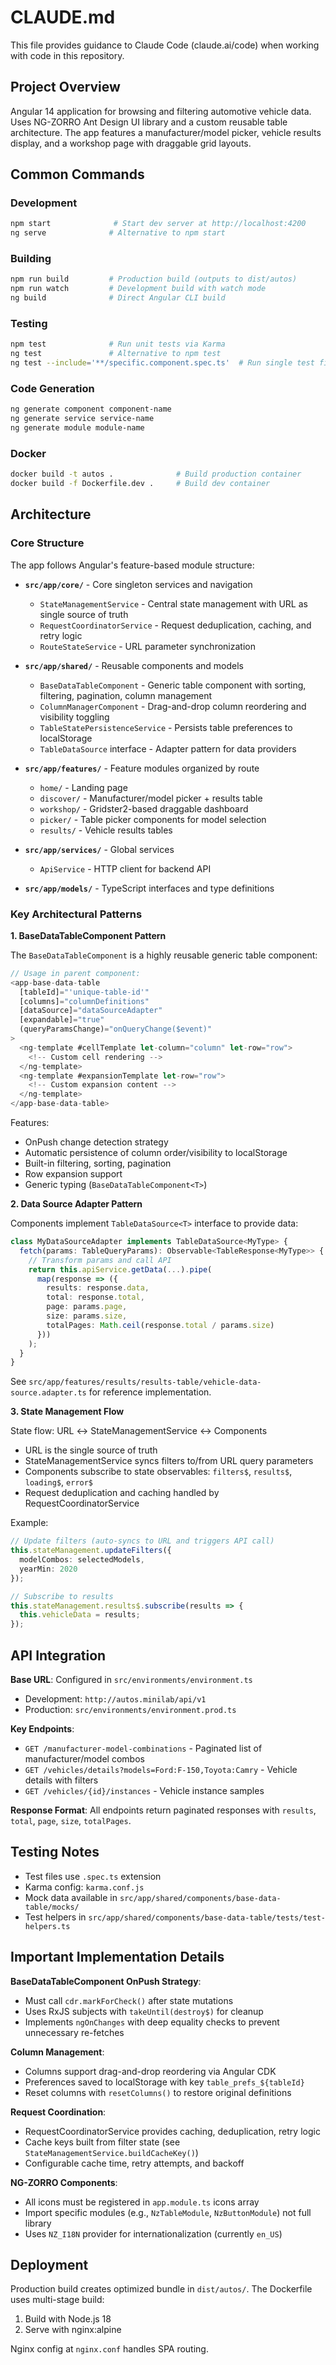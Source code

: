 # CLAUDE.md

This file provides guidance to Claude Code (claude.ai/code) when working with code in this repository.

## Project Overview

Angular 14 application for browsing and filtering automotive vehicle data. Uses NG-ZORRO Ant Design UI library and a custom reusable table architecture. The app features a manufacturer/model picker, vehicle results display, and a workshop page with draggable grid layouts.

## Common Commands

### Development
```bash
npm start              # Start dev server at http://localhost:4200
ng serve              # Alternative to npm start
```

### Building
```bash
npm run build         # Production build (outputs to dist/autos)
npm run watch         # Development build with watch mode
ng build              # Direct Angular CLI build
```

### Testing
```bash
npm test              # Run unit tests via Karma
ng test               # Alternative to npm test
ng test --include='**/specific.component.spec.ts'  # Run single test file
```

### Code Generation
```bash
ng generate component component-name
ng generate service service-name
ng generate module module-name
```

### Docker
```bash
docker build -t autos .              # Build production container
docker build -f Dockerfile.dev .     # Build dev container
```

## Architecture

### Core Structure

The app follows Angular's feature-based module structure:

- **`src/app/core/`** - Core singleton services and navigation
  - `StateManagementService` - Central state management with URL as single source of truth
  - `RequestCoordinatorService` - Request deduplication, caching, and retry logic
  - `RouteStateService` - URL parameter synchronization

- **`src/app/shared/`** - Reusable components and models
  - `BaseDataTableComponent` - Generic table component with sorting, filtering, pagination, column management
  - `ColumnManagerComponent` - Drag-and-drop column reordering and visibility toggling
  - `TableStatePersistenceService` - Persists table preferences to localStorage
  - `TableDataSource` interface - Adapter pattern for data providers

- **`src/app/features/`** - Feature modules organized by route
  - `home/` - Landing page
  - `discover/` - Manufacturer/model picker + results table
  - `workshop/` - Gridster2-based draggable dashboard
  - `picker/` - Table picker components for model selection
  - `results/` - Vehicle results tables

- **`src/app/services/`** - Global services
  - `ApiService` - HTTP client for backend API

- **`src/app/models/`** - TypeScript interfaces and type definitions

### Key Architectural Patterns

**1. BaseDataTableComponent Pattern**

The `BaseDataTableComponent` is a highly reusable generic table component:

```typescript
// Usage in parent component:
<app-base-data-table
  [tableId]="'unique-table-id'"
  [columns]="columnDefinitions"
  [dataSource]="dataSourceAdapter"
  [expandable]="true"
  (queryParamsChange)="onQueryChange($event)"
>
  <ng-template #cellTemplate let-column="column" let-row="row">
    <!-- Custom cell rendering -->
  </ng-template>
  <ng-template #expansionTemplate let-row="row">
    <!-- Custom expansion content -->
  </ng-template>
</app-base-data-table>
```

Features:
- OnPush change detection strategy
- Automatic persistence of column order/visibility to localStorage
- Built-in filtering, sorting, pagination
- Row expansion support
- Generic typing (`BaseDataTableComponent<T>`)

**2. Data Source Adapter Pattern**

Components implement `TableDataSource<T>` interface to provide data:

```typescript
class MyDataSourceAdapter implements TableDataSource<MyType> {
  fetch(params: TableQueryParams): Observable<TableResponse<MyType>> {
    // Transform params and call API
    return this.apiService.getData(...).pipe(
      map(response => ({
        results: response.data,
        total: response.total,
        page: params.page,
        size: params.size,
        totalPages: Math.ceil(response.total / params.size)
      }))
    );
  }
}
```

See `src/app/features/results/results-table/vehicle-data-source.adapter.ts` for reference implementation.

**3. State Management Flow**

State flow: URL ↔ StateManagementService ↔ Components

- URL is the single source of truth
- StateManagementService syncs filters to/from URL query parameters
- Components subscribe to state observables: `filters$`, `results$`, `loading$`, `error$`
- Request deduplication and caching handled by RequestCoordinatorService

Example:
```typescript
// Update filters (auto-syncs to URL and triggers API call)
this.stateManagement.updateFilters({
  modelCombos: selectedModels,
  yearMin: 2020
});

// Subscribe to results
this.stateManagement.results$.subscribe(results => {
  this.vehicleData = results;
});
```

## API Integration

**Base URL**: Configured in `src/environments/environment.ts`
- Development: `http://autos.minilab/api/v1`
- Production: `src/environments/environment.prod.ts`

**Key Endpoints**:
- `GET /manufacturer-model-combinations` - Paginated list of manufacturer/model combos
- `GET /vehicles/details?models=Ford:F-150,Toyota:Camry` - Vehicle details with filters
- `GET /vehicles/{id}/instances` - Vehicle instance samples

**Response Format**: All endpoints return paginated responses with `results`, `total`, `page`, `size`, `totalPages`.

## Testing Notes

- Test files use `.spec.ts` extension
- Karma config: `karma.conf.js`
- Mock data available in `src/app/shared/components/base-data-table/mocks/`
- Test helpers in `src/app/shared/components/base-data-table/tests/test-helpers.ts`

## Important Implementation Details

**BaseDataTableComponent OnPush Strategy**:
- Must call `cdr.markForCheck()` after state mutations
- Uses RxJS subjects with `takeUntil(destroy$)` for cleanup
- Implements `ngOnChanges` with deep equality checks to prevent unnecessary re-fetches

**Column Management**:
- Columns support drag-and-drop reordering via Angular CDK
- Preferences saved to localStorage with key `table_prefs_${tableId}`
- Reset columns with `resetColumns()` to restore original definitions

**Request Coordination**:
- RequestCoordinatorService provides caching, deduplication, retry logic
- Cache keys built from filter state (see `StateManagementService.buildCacheKey()`)
- Configurable cache time, retry attempts, and backoff

**NG-ZORRO Components**:
- All icons must be registered in `app.module.ts` icons array
- Import specific modules (e.g., `NzTableModule`, `NzButtonModule`) not full library
- Uses `NZ_I18N` provider for internationalization (currently `en_US`)

## Deployment

Production build creates optimized bundle in `dist/autos/`. The Dockerfile uses multi-stage build:
1. Build with Node.js 18
2. Serve with nginx:alpine

Nginx config at `nginx.conf` handles SPA routing.
